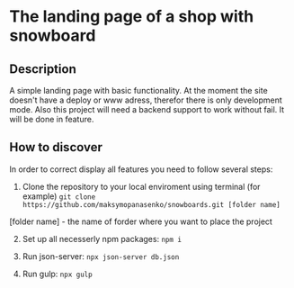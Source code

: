 # The landing page of a shop with snowboard

## Description
A simple landing page with basic functionality. At the moment the site doesn't have a deploy or www adress, therefor there is only development mode. Also this project will need a backend support to work without fail. It will be done in feature.

## How to discover

In order to correct display all features you need to follow several steps:
1. Clone the repository to your local enviroment using terminal (for example)
  `git clone https://github.com/maksymopanasenko/snowboards.git [folder name]`
   
[folder name] - the name of forder where you want to place the project

2. Set up all necesserly npm packages:
  `npm i`

3. Run json-server:
  `npx json-server db.json`
  
4. Run gulp:
  `npx gulp`

